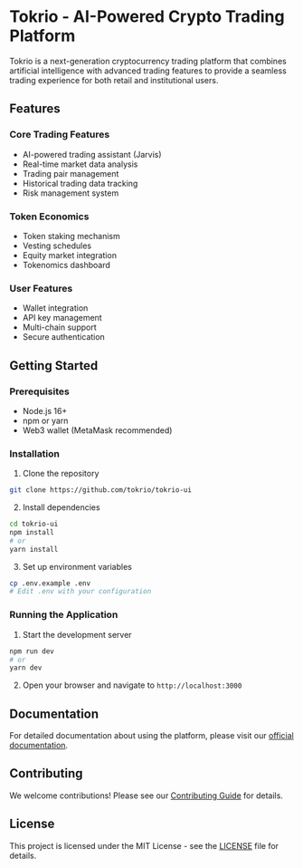 # Tokrio - AI-Powered Crypto Trading Platform

Tokrio is a next-generation cryptocurrency trading platform that combines artificial intelligence with advanced trading features to provide a seamless trading experience for both retail and institutional users.

## Features

### Core Trading Features
- AI-powered trading assistant (Jarvis)
- Real-time market data analysis
- Trading pair management
- Historical trading data tracking
- Risk management system

### Token Economics
- Token staking mechanism
- Vesting schedules
- Equity market integration
- Tokenomics dashboard

### User Features
- Wallet integration
- API key management
- Multi-chain support
- Secure authentication

## Getting Started

### Prerequisites
- Node.js 16+
- npm or yarn
- Web3 wallet (MetaMask recommended)

### Installation

1. Clone the repository
```bash
git clone https://github.com/tokrio/tokrio-ui
```

2. Install dependencies
```bash
cd tokrio-ui
npm install
# or
yarn install
```

3. Set up environment variables
```bash
cp .env.example .env
# Edit .env with your configuration
```

### Running the Application

1. Start the development server
```bash
npm run dev
# or
yarn dev
```

2. Open your browser and navigate to `http://localhost:3000`

## Documentation

For detailed documentation about using the platform, please visit our [official documentation](https://docs.tokrio.io).

## Contributing

We welcome contributions! Please see our [Contributing Guide](CONTRIBUTING.md) for details.

## License

This project is licensed under the MIT License - see the [LICENSE](LICENSE) file for details.